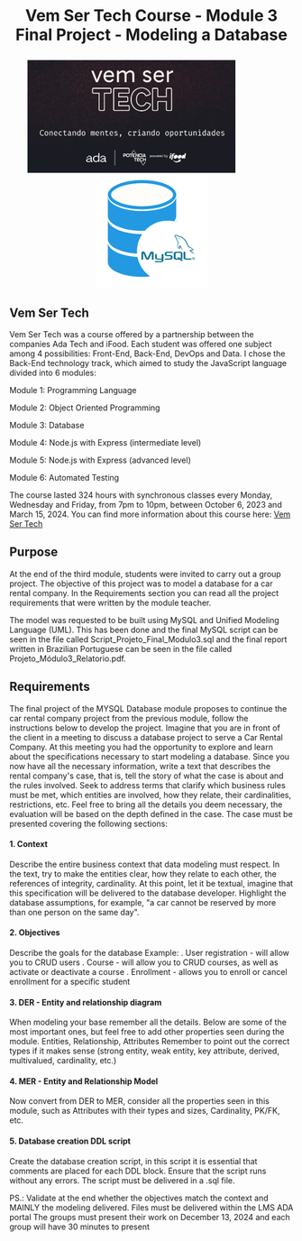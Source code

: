 # <p align="center"> Vem Ser Tech Course - Module 3 Final Project - Modeling a Database </p>

<p align="center">
<img src="images/VemSerTech.jpg"  alt="VemSerTech" height="200px align="left" />
<span>&nbsp&nbsp&nbsp&nbsp&nbsp&nbsp&nbsp&nbsp&nbsp&nbsp&nbsp&nbsp&nbsp&nbsp&nbsp&nbsp&nbsp</span>
<img src="images/mysql_database.png"  alt="database" height="200px align="right"/>
</p>

## Vem Ser Tech

Vem Ser Tech was a course offered by a partnership between the companies Ada Tech and iFood. Each student was offered one subject among 4 possibilities: Front-End, Back-End, DevOps and Data. I chose the Back-End technology track, which aimed to study the JavaScript language divided into 6 modules:

Module 1: Programming Language

Module 2: Object Oriented Programming

Module 3: Database

Module 4: Node.js with Express (intermediate level)

Module 5: Node.js with Express (advanced level)

Module 6: Automated Testing

The course lasted 324 hours with synchronous classes every Monday, Wednesday and Friday, from 7pm to 10pm, between October 6, 2023 and March 15, 2024. You can find more information about this course here: <a href="https://ada.tech/sou-aluno/programas/ifood-vem-ser-tech">Vem Ser Tech</a>

## Purpose 

At the end of the third module, students were invited to carry out a group project. The objective of this project was to model a database for a car rental company. In the Requirements section you can read all the project requirements that were written by the module teacher.

The model was requested to be built using MySQL and Unified Modeling Language (UML). This has been done and the final MySQL script can be seen in the file called Script_Projeto_Final_Modulo3.sql and the final report written in Brazilian Portuguese can be seen in the file called Projeto_Módulo3_Relatorio.pdf.

## Requirements

The final project of the MYSQL Database module proposes to continue the car rental company project from the previous module, follow the instructions below to develop the project.
Imagine that you are in front of the client in a meeting to discuss a database project to serve a Car Rental Company. At this meeting you had the opportunity to explore and learn about the specifications necessary to start modeling a database.
Since you now have all the necessary information, write a text that describes the rental company's case, that is, tell the story of what the case is about and the rules involved. Seek to address terms that clarify which business rules must be met, which entities are involved, how they relate, their cardinalities, restrictions, etc. Feel free to bring all the details you deem necessary, the evaluation will be based on the depth defined in the case.
The case must be presented covering the following sections:

#### 1. Context
Describe the entire business context that data modeling must respect. In the text, try to make the entities clear, how they relate to each other, the references of integrity, cardinality. At this point, let it be textual, imagine that this specification will be delivered to the database developer. Highlight the database assumptions, for example, "a car cannot be reserved by more than one person on the same day".

#### 2. Objectives
Describe the goals for the database
Example:
. User registration - will allow you to CRUD users
. Course - will allow you to CRUD courses, as well as activate or deactivate a course
. Enrollment - allows you to enroll or cancel enrollment for a specific student

#### 3. DER - Entity and relationship diagram
When modeling your base remember all the details. Below are some of the most important ones, but feel free to add other properties seen during the module.
Entities, Relationship, Attributes
Remember to point out the correct types if it makes sense (strong entity, weak entity, key attribute, derived, multivalued, cardinality, etc.)

#### 4. MER - Entity and Relationship Model
Now convert from DER to MER, consider all the properties seen in this module, such as Attributes with their types and sizes, Cardinality, PK/FK, etc.

#### 5. Database creation DDL script
Create the database creation script, in this script it is essential that comments are placed for each DDL block. Ensure that the script runs without any errors.
The script must be delivered in a .sql file.

PS.: Validate at the end whether the objectives match the context and MAINLY the modeling delivered.
Files must be delivered within the LMS ADA portal
The groups must present their work on December 13, 2024 and each group will have 30 minutes to present